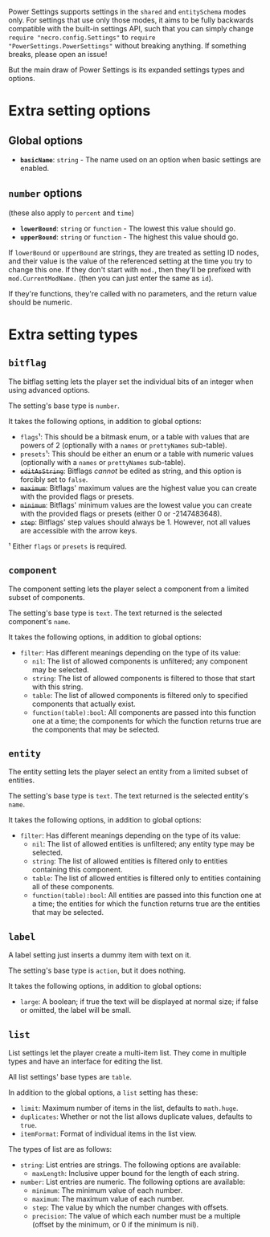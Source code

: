 Power Settings supports settings in the `shared` and `entitySchema` modes only. For settings that use only those modes, it aims to be fully backwards compatible with the built-in settings API, such that you can simply change `require "necro.config.Settings"` to `require "PowerSettings.PowerSettings"` without breaking anything. If something breaks, please open an issue!

But the main draw of Power Settings is its expanded settings types and options.

# Extra setting options

## Global options
* **`basicName`**: `string` - The name used on an option when basic settings are enabled.

## `number` options
(these also apply to `percent` and `time`)

* **`lowerBound`**: `string` or `function` - The lowest this value should go.
* **`upperBound`**: `string` or `function` - The highest this value should go.

If `lowerBound` or `upperBound` are strings, they are treated as setting ID nodes, and their value is the value of the referenced setting at the time you try to change this one. If they don't start with `mod.`, then they'll be prefixed with `mod.CurrentModName.` (then you can just enter the same as `id`).

If they're functions, they're called with no parameters, and the return value should be numeric.

# Extra setting types

## `bitflag`
The bitflag setting lets the player set the individual bits of an integer when using advanced options.

The setting's base type is `number`. 

It takes the following options, in addition to global options:

* `flags`¹: This should be a bitmask enum, or a table with values that are powers of 2 (optionally with a `names` or `prettyNames` sub-table).
* `presets`¹: This should be either an enum or a table with numeric values (optionally with a `names` or `prettyNames` sub-table).
* ~~`editAsString`~~: Bitflags *cannot* be edited as string, and this option is forcibly set to `false`.
* ~~`maximum`~~: Bitflags' maximum values are the highest value you can create with the provided flags or presets.
* ~~`minimum`~~: Bitflags' minimum values are the lowest value you can create with the provided flags or presets (either 0 or -2147483648).
* ~~`step`~~: Bitflags' step values should always be 1. However, not all values are accessible with the arrow keys.

¹ Either `flags` or `presets` is required.

## `component`
The component setting lets the player select a component from a limited subset of components.

The setting's base type is `text`. The text returned is the selected component's `name`.

It takes the following options, in addition to global options:

* `filter`: Has different meanings depending on the type of its value:
  * `nil`: The list of allowed components is unfiltered; any component may be selected.
  * `string`: The list of allowed components is filtered to those that start with this string.
  * `table`: The list of allowed components is filtered only to specified components that actually exist.
  * `function(table):bool`: All components are passed into this function one at a time; the components for which the function returns true are the components that may be selected.

## `entity`
The entity setting lets the player select an entity from a limited subset of entities.

The setting's base type is `text`. The text returned is the selected entity's `name`.

It takes the following options, in addition to global options:

* `filter`: Has different meanings depending on the type of its value:
  * `nil`: The list of allowed entities is unfiltered; any entity type may be selected.
  * `string`: The list of allowed entities is filtered only to entities containing this component.
  * `table`: The list of allowed entities is filtered only to entities containing all of these components.
  * `function(table):bool`: All entities are passed into this function one at a time; the entities for which the function returns true are the entities that may be selected.

## `label`
A label setting just inserts a dummy item with text on it.

The setting's base type is `action`, but it does nothing.

It takes the following options, in addition to global options:

* `large`: A boolean; if true the text will be displayed at normal size; if false or omitted, the label will be small.

## `list`
List settings let the player create a multi-item list. They come in multiple types and have an interface for editing the list.

All list settings' base types are `table`.

In addition to the global options, a `list` setting has these:

* `limit`: Maximum number of items in the list, defaults to `math.huge`.
* `duplicates`: Whether or not the list allows duplicate values, defaults to `true`.
* `itemFormat`: Format of individual items in the list view.

The types of list are as follows:

* `string`: List entries are strings. The following options are available:
  * `maxLength`: Inclusive upper bound for the length of each string.
* `number`: List entries are numeric. The following options are available:
  * `minimum`: The minimum value of each number.
  * `maximum`: The maximum value of each number.
  * `step`: The value by which the number changes with offsets.
  * `precision`: The value of which each number must be a multiple (offset by the minimum, or 0 if the minimum is nil).
